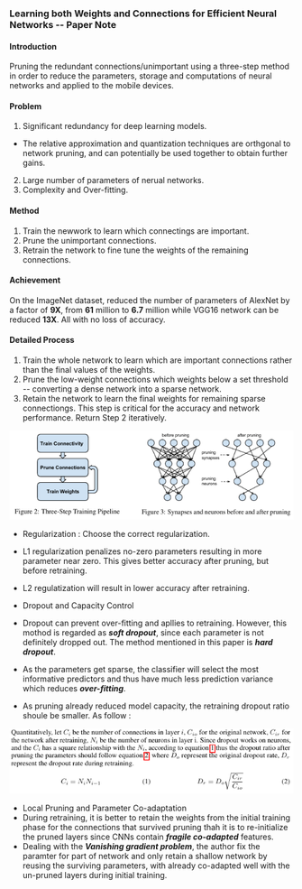 ### Learning both Weights and Connections for Efficient Neural Networks -- Paper Note
#### Introduction
Pruning the redundant connections/unimportant using a three-step method in order to reduce the parameters, storage and computations of neural networks and applied to the mobile devices.

#### Problem
1. Significant redundancy for deep learning models.
 + The relative approximation and quantization techniques are orthgonal to network pruning, and can potentially be used together to obtain further gains.
2. Large number of parameters of nerual networks.
3. Complexity and Over-fitting.

#### Method
1. Train the newwork to learn which connectings are important.
2. Prune the unimportant connections.
3. Retrain the network to fine tune the weights of the remaining connections.

#### Achievement
On the ImageNet dataset, reduced the number of parameters of AlexNet by a factor of **9X**, from **61** million to **6.7** million while VGG16 network can be reduced **13X**. All with no loss of accuracy.

#### Detailed Process
1. Train the whole network to learn which are important connections rather than the final values of the weights.
2. Prune the low-weight connections which weights below a set threshold -- converting a dense network into a sparse network.
3. Retain the network to learn the final weights for remaining sparse connectiongs. This step is critical for the accuracy and network performance. Return Step 2 iteratively.

<p align="center">
    <img src="img/process.png"/>
</p>

+ Regularization : Choose the correct regularization.
 + L1 regularization penalizes no-zero parameters resulting in more parameter near zero. This gives better accuracy after pruning, but before retraining.
 + L2 regulatization will result in lower accuracy after retraining.

+ Dropout and Capacity Control
 + Dropout can prevent over-fitting and apllies to retraining. However, this mothod is regarded as ***soft dropout***, since each parameter is not definitely dropped out. The method mentioned in this paper is ***hard dropout***.
 + As the parameters get sparse, the classifier will select the most informative predictors and thus have much less prediction variance which reduces ***over-fitting***.
 + As pruning already reduced model capacity, the retraining dropout ratio shoule be smaller. As follow :

<p align="center">
<img src="img/dropout_ratio.png" alt="Dropout Ratio"/>
</p>

+ Local Pruning and Parameter Co-adaptation
 + During retraining, it is better to retain the weights from the initial training phase for the connections that survived pruning thah it is to re-initialize the pruned layers since CNNs contain ***fragile co-adapted*** features.
 + Dealing with the ***Vanishing gradient problem***, the author fix the paramter for part of network and only retain a shallow network by reusing the surviving parameters, with already co-adapted well with the un-pruned layers during initial training.
